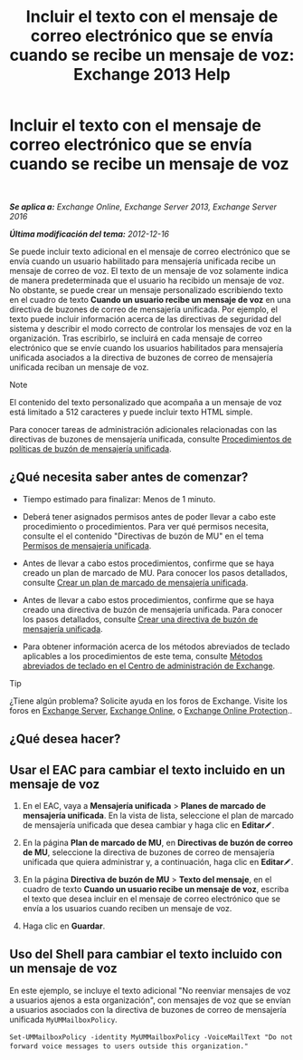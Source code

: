 ﻿---
title: 'Incluir el texto con el mensaje de correo electrónico que se envía cuando se recibe un mensaje de voz: Exchange 2013 Help'
TOCTitle: Incluir el texto con el mensaje de correo electrónico que se envía cuando se recibe un mensaje de voz
ms:assetid: b2eec29c-e5eb-4263-80d8-0b9813dd56dc
ms:mtpsurl: https://technet.microsoft.com/es-es/library/Bb201718(v=EXCHG.150)
ms:contentKeyID: 51406540
ms.date: 05/22/2018
mtps_version: v=EXCHG.150
ms.translationtype: MT
---

# Incluir el texto con el mensaje de correo electrónico que se envía cuando se recibe un mensaje de voz

 

_**Se aplica a:** Exchange Online, Exchange Server 2013, Exchange Server 2016_

_**Última modificación del tema:** 2012-12-16_

Se puede incluir texto adicional en el mensaje de correo electrónico que se envía cuando un usuario habilitado para mensajería unificada recibe un mensaje de correo de voz. El texto de un mensaje de voz solamente indica de manera predeterminada que el usuario ha recibido un mensaje de voz. No obstante, se puede crear un mensaje personalizado escribiendo texto en el cuadro de texto **Cuando un usuario recibe un mensaje de voz** en una directiva de buzones de correo de mensajería unificada. Por ejemplo, el texto puede incluir información acerca de las directivas de seguridad del sistema y describir el modo correcto de controlar los mensajes de voz en la organización. Tras escribirlo, se incluirá en cada mensaje de correo electrónico que se envíe cuando los usuarios habilitados para mensajería unificada asociados a la directiva de buzones de correo de mensajería unificada reciban un mensaje de voz.


> [!NOTE]
> El contenido del texto personalizado que acompaña a un mensaje de voz está limitado a 512&nbsp;caracteres y puede incluir texto HTML simple.



Para conocer tareas de administración adicionales relacionadas con las directivas de buzones de mensajería unificada, consulte [Procedimientos de políticas de buzón de mensajería unificada](um-mailbox-policy-procedures-exchange-2013-help.md).

## ¿Qué necesita saber antes de comenzar?

  - Tiempo estimado para finalizar: Menos de 1 minuto.

  - Deberá tener asignados permisos antes de poder llevar a cabo este procedimiento o procedimientos. Para ver qué permisos necesita, consulte el el contenido "Directivas de buzón de MU" en el tema [Permisos de mensajería unificada](unified-messaging-permissions-exchange-2013-help.md).

  - Antes de llevar a cabo estos procedimientos, confirme que se haya creado un plan de marcado de MU. Para conocer los pasos detallados, consulte [Crear un plan de marcado de mensajería unificada](create-a-um-dial-plan-exchange-2013-help.md).

  - Antes de llevar a cabo estos procedimientos, confirme que se haya creado una directiva de buzón de mensajería unificada. Para conocer los pasos detallados, consulte [Crear una directiva de buzón de mensajería unificada](create-a-um-mailbox-policy-exchange-2013-help.md).

  - Para obtener información acerca de los métodos abreviados de teclado aplicables a los procedimientos de este tema, consulte [Métodos abreviados de teclado en el Centro de administración de Exchange](keyboard-shortcuts-in-the-exchange-admin-center-exchange-online-protection-help.md).


> [!TIP]
> ¿Tiene algún problema? Solicite ayuda en los foros de Exchange. Visite los foros en <A href="https://go.microsoft.com/fwlink/p/?linkid=60612">Exchange Server</A>, <A href="https://go.microsoft.com/fwlink/p/?linkid=267542">Exchange Online</A>, o <A href="https://go.microsoft.com/fwlink/p/?linkid=285351">Exchange Online Protection</A>..



## ¿Qué desea hacer?

## Usar el EAC para cambiar el texto incluido en un mensaje de voz

1.  En el EAC, vaya a **Mensajería unificada** \> **Planes de marcado de mensajería unificada**. En la vista de lista, seleccione el plan de marcado de mensajería unificada que desea cambiar y haga clic en **Editar**![Icono Editar](images/Bb124582.6f53ccb2-1f13-4c02-bea0-30690e6ea71d(EXCHG.150).gif "Icono Editar").

2.  En la página **Plan de marcado de MU**, en **Directivas de buzón de correo de MU**, seleccione la directiva de buzones de correo de mensajería unificada que quiera administrar y, a continuación, haga clic en **Editar**![Icono Editar](images/Bb124582.6f53ccb2-1f13-4c02-bea0-30690e6ea71d(EXCHG.150).gif "Icono Editar").

3.  En la página **Directiva de buzón de MU** \> **Texto del mensaje**, en el cuadro de texto **Cuando un usuario recibe un mensaje de voz**, escriba el texto que desea incluir en el mensaje de correo electrónico que se envía a los usuarios cuando reciben un mensaje de voz.

4.  Haga clic en **Guardar**.

## Uso del Shell para cambiar el texto incluido con un mensaje de voz

En este ejemplo, se incluye el texto adicional "No reenviar mensajes de voz a usuarios ajenos a esta organización", con mensajes de voz que se envían a usuarios asociados con la directiva de buzones de correo de mensajería unificada `MyUMMailboxPolicy`.

    Set-UMMailboxPolicy -identity MyUMMailboxPolicy -VoiceMailText "Do not forward voice messages to users outside this organization."


